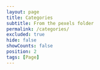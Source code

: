```yaml
---
layout: page
title: Categories
subtitle: From the pexels folder
permalink: /categories/
excluded: true
hide: false
showCounts: false
position: 2
tags: [Page]
---
```

